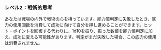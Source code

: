 ### レベル2：戦術的思考

あなたは戦場の内外で戦術の心を持っています。能力値判定に失敗したとき、底力の使用回数を消費して成功に向けて自分を押し進めることができます。ヒット・ポイントを回復する代わりに、1d10を振り、振った数値を能力値判定に加え、成功に変える可能性があります。判定がまだ失敗した場合、この底力の使用は消費されません。
